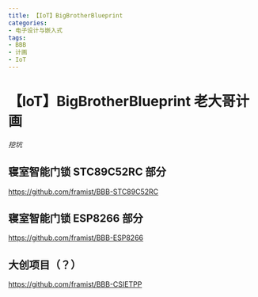 ```yaml
---
title: 【IoT】BigBrotherBlueprint
categories: 
- 电子设计与嵌入式
tags: 
- BBB
- 计画
- IoT
---
```


# 【IoT】BigBrotherBlueprint 老大哥计画


*挖坑*

## 寝室智能门锁 STC89C52RC 部分

https://github.com/framist/BBB-STC89C52RC

## 寝室智能门锁 ESP8266 部分

https://github.com/framist/BBB-ESP8266

## 大创项目（？）

https://github.com/framist/BBB-CSIETPP